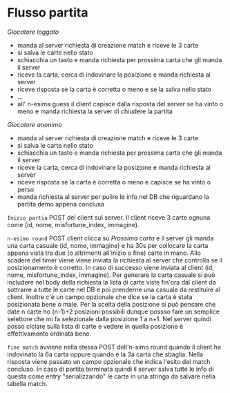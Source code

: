 # Flusso partita
*Giocatore loggato*
- manda al server richiesta di creazione match e riceve le 3 carte
- si salva le carte nello stato
- schiacchia un tasto e manda richiesta per prossima carta che gli manda il server
- riceve la carta, cerca di indovinare la posizione e manda richiesta al server
- riceve risposta se la carta è corretta o meno e se la salva nello stato
- ...
- all' n-esima guess il client capisce dalla risposta del server se ha vinto o meno e manda richiesta la server di chiudere la partita

*Giocatore anonimo*
- manda al server richiesta di creazione match e riceve le 3 carte
- si salva le carte nello stato
- schiacchia un tasto e manda richiesta per prossima carta che gli manda il server
- riceve la carta, cerca di indovinare la posizione e manda richiesta al server
- riceve risposta se la carta è corretta o meno e capisce se ha vinto o perso
- manda richiesta al server per pulire le info nel DB che riguardano la partita demo appena conclusa

`Inizio partia` POST del client sul server. Il client riceve 3 carte ognuna come (id, nome, misfortune_index, immagine).

`n-esimo round` POST client clicca su *Prossima carta* e il server gli manda una carta casuale (id, nome, immagine) e ha 30s per collocare la carta appena vista tra due (o altrimenti all'inizio o fine) carte in mano. Allo scadere del timer viene viene inviata la richiesta al server che controlla se il posizionamento è corretto. In caso di successo viene inviata al client (id, nome, misfortune_index, immagine). Per generare la carta casuale si può includere nel body della richiesta la lista di carte viste fin'ora dal client da sottrarre a tutte le carte nel DB e poi prenderne una casuale da restituire al client. Inoltre c'è un campo opzionale che dice se la carta è stata posizionata bene o male.
Per la scelta della posizione si può pensare che date n carte ho (n-1)+2 posizioni possibili dunque possso fare un semplice selettore che mi fa selezionale dalla posizione 1 a n+1. Nel server quindi posso ciclare sulla lista di carte e vedere in quella posizione è effettivamente ordinata bene.

`fine match` avviene nella stessa POST dell'n-simo round quando il client ha indovinato la 6a carta oppure quando è la 3a carta che sbaglia. Nella risposta viene passato un campo opzionale che indica l'esito del match concluso. In caso di partita terminata quindi il server salva tutte le info di questa come entry "serializzando" le carte in una stringa da salvare nella tabella match.